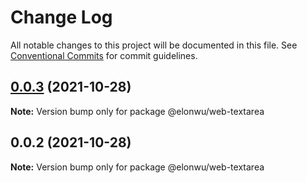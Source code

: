 # Change Log

All notable changes to this project will be documented in this file.
See [Conventional Commits](https://conventionalcommits.org) for commit guidelines.

## [0.0.3](https://github.com/ElonWu/elonwu_ui/compare/@elonwu/web-textarea@0.0.2...@elonwu/web-textarea@0.0.3) (2021-10-28)

**Note:** Version bump only for package @elonwu/web-textarea





## 0.0.2 (2021-10-28)

**Note:** Version bump only for package @elonwu/web-textarea
